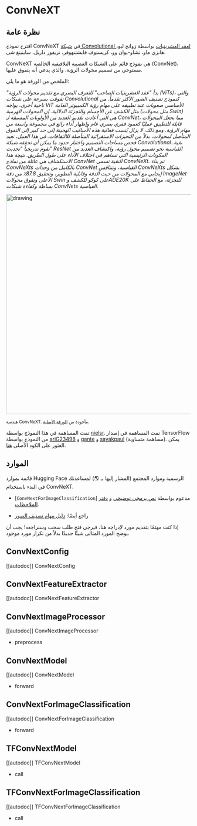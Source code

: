 # ConvNeXT

## نظرة عامة

اقترح نموذج ConvNeXT في [شبكة Convolutional لعقد العشرينيات](https://arxiv.org/abs/2201.03545) بواسطة زوانج ليو، هانزي ماو، تشاو-يوان وو، كريستوف فايشتنهوفر، تريفور داريل، ساينينغ شي.

ConvNeXT هي نموذج قائم على الشبكات العصبية التلافيفية الخالصة (ConvNet)، مستوحى من تصميم محولات الرؤية، والذي يدعي أنه يتفوق عليها.

الملخص من الورقة هو ما يلي:

*"بدأ "عقد العشرينيات الصاخب" للتعرف البصري مع تقديم محولات الرؤية (ViTs)، والتي تفوقت بسرعة على شبكات Convolutional كنموذج تصنيف الصور الأكثر تقدماً. من ناحية أخرى، يواجه ViT الأساسي صعوبات عند تطبيقه على مهام رؤية الكمبيوتر العامة مثل الكشف عن الأجسام والتجزئة الدلالية. إن المحولات الهرمية (مثل محولات Swin) هي التي أعادت تقديم العديد من الأولويات المسبقة لـ ConvNet، مما يجعل المحولات قابلة للتطبيق عمليًا كعمود فقري بصري عام وإظهار أداء رائع في مجموعة واسعة من مهام الرؤية. ومع ذلك، لا يزال يُنسب فعالية هذه الأساليب الهجينة إلى حد كبير إلى التفوق المتأصل لمحولات، بدلاً من التحيزات الاستقرائية المتأصلة للالتفافات. في هذا العمل، نعيد فحص مساحات التصميم واختبار حدود ما يمكن أن تحققه شبكة Convolutional نقية. نقوم تدريجياً "تحديث" ResNet القياسية نحو تصميم محول رؤية، واكتشاف العديد من المكونات الرئيسية التي تساهم في اختلاف الأداء على طول الطريق. نتيجة هذا الاستكشاف هي عائلة من نماذج ConvNet النقية تسمى ConvNeXt. تم بناء ConvNeXts بالكامل من وحدات ConvNet القياسية، وتتنافس ConvNeXts بشكل إيجابي مع المحولات من حيث الدقة وقابلية التطوير، وتحقيق 87.8٪ من دقة ImageNet الأعلى وتفوق محولات Swin على كوكو للكشف وADE20K للتجزئة، مع الحفاظ على بساطة وكفاءة شبكات ConvNets القياسية.*

<img src="https://huggingface.co/datasets/huggingface/documentation-images/resolve/main/convnext_architecture.jpg" alt="drawing" width="600"/>

<small>هندسة ConvNeXT. مأخوذة من <a href="https://arxiv.org/abs/2201.03545">الورقة الأصلية</a>.</small>

تمت المساهمة في هذا النموذج بواسطة [nielsr](https://huggingface.co/nielsr). تمت المساهمة في إصدار TensorFlow من النموذج بواسطة [ariG23498](https://github.com/ariG23498) و [gante](https://github.com/gante) و [sayakpaul](https://github.com/sayakpaul) (مساهمة متساوية). يمكن العثور على الكود الأصلي [هنا](https://github.com/facebookresearch/ConvNeXt).

## الموارد

قائمة بموارد Hugging Face الرسمية وموارد المجتمع (المشار إليها بـ 🌎) لمساعدتك في البدء باستخدام ConvNeXT.

<PipelineTag pipeline="image-classification"/>

- [`ConvNextForImageClassification`] مدعوم بواسطة [نص برمجي توضيحي](https://github.com/huggingface/transformers/tree/main/examples/pytorch/image-classification) و [دفتر الملاحظات](https://colab.research.google.com/github/huggingface/notebooks/blob/main/examples/image_classification.ipynb).

- راجع أيضًا: [دليل مهام تصنيف الصور](../tasks/image_classification)

إذا كنت مهتمًا بتقديم مورد لإدراجه هنا، فيرجى فتح طلب سحب وسنراجعه! يجب أن يوضح المورد المثالي شيئًا جديدًا بدلاً من تكرار مورد موجود.

## ConvNextConfig

[[autodoc]] ConvNextConfig

## ConvNextFeatureExtractor

[[autodoc]] ConvNextFeatureExtractor

## ConvNextImageProcessor

[[autodoc]] ConvNextImageProcessor

- preprocess

<frameworkcontent>

<pt>

## ConvNextModel

[[autodoc]] ConvNextModel

- forward

## ConvNextForImageClassification

[[autodoc]] ConvNextForImageClassification

- forward

</pt>

<tf>

## TFConvNextModel

[[autodoc]] TFConvNextModel

- call

## TFConvNextForImageClassification

[[autodoc]] TFConvNextForImageClassification

- call

</tf>

</frameworkcontent>